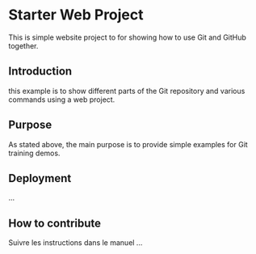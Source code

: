 # Starter Web Project

This is simple website project to for showing how to use Git and GitHub together.

## Introduction
this example is to show different parts of the Git repository and various  commands using a web project.

## Purpose

As stated above, the main purpose is to provide simple examples for Git training demos.

## Deployment

...

## How to contribute
Suivre les instructions dans le manuel ...